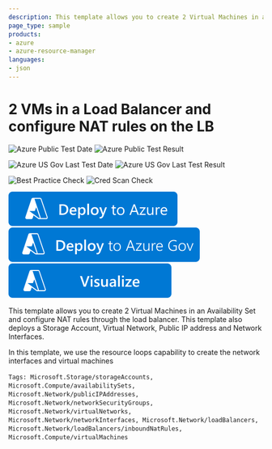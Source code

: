 ```yaml
---
description: This template allows you to create 2 Virtual Machines in an Availability Set and configure NAT rules through the load balancer. This template also deploys a Storage Account, Virtual Network, Public IP address and Network Interfaces. In this template, we use the resource loops capability to create the network interfaces and virtual machines
page_type: sample
products:
- azure
- azure-resource-manager
languages:
- json
---
```

# 2 VMs in a Load Balancer and configure NAT rules on the LB

![Azure Public Test Date](https://azurequickstartsservice.blob.core.windows.net/badges/quickstarts/microsoft.compute/2-vms-loadbalancer-natrules/PublicLastTestDate.svg)
![Azure Public Test Result](https://azurequickstartsservice.blob.core.windows.net/badges/quickstarts/microsoft.compute/2-vms-loadbalancer-natrules/PublicDeployment.svg)

![Azure US Gov Last Test Date](https://azurequickstartsservice.blob.core.windows.net/badges/quickstarts/microsoft.compute/2-vms-loadbalancer-natrules/FairfaxLastTestDate.svg)
![Azure US Gov Last Test Result](https://azurequickstartsservice.blob.core.windows.net/badges/quickstarts/microsoft.compute/2-vms-loadbalancer-natrules/FairfaxDeployment.svg)

![Best Practice Check](https://azurequickstartsservice.blob.core.windows.net/badges/quickstarts/microsoft.compute/2-vms-loadbalancer-natrules/BestPracticeResult.svg)
![Cred Scan Check](https://azurequickstartsservice.blob.core.windows.net/badges/quickstarts/microsoft.compute/2-vms-loadbalancer-natrules/CredScanResult.svg)

[![Deploy To Azure](https://raw.githubusercontent.com/Azure/azure-quickstart-templates/master/1-CONTRIBUTION-GUIDE/images/deploytoazure.svg?sanitize=true)](https://portal.azure.com/#create/Microsoft.Template/uri/https%3A%2F%2Fraw.githubusercontent.com%2FAzure%2Fazure-quickstart-templates%2Fmaster%2Fquickstarts%2Fmicrosoft.compute%2F2-vms-loadbalancer-natrules%2Fazuredeploy.json)
[![Deploy To Azure US Gov](https://raw.githubusercontent.com/Azure/azure-quickstart-templates/master/1-CONTRIBUTION-GUIDE/images/deploytoazuregov.svg?sanitize=true)](https://portal.azure.us/#create/Microsoft.Template/uri/https%3A%2F%2Fraw.githubusercontent.com%2FAzure%2Fazure-quickstart-templates%2Fmaster%2Fquickstarts%2Fmicrosoft.compute%2F2-vms-loadbalancer-natrules%2Fazuredeploy.json)
[![Visualize](https://raw.githubusercontent.com/Azure/azure-quickstart-templates/master/1-CONTRIBUTION-GUIDE/images/visualizebutton.svg?sanitize=true)](http://armviz.io/#/?load=https%3A%2F%2Fraw.githubusercontent.com%2FAzure%2Fazure-quickstart-templates%2Fmaster%2Fquickstarts%2Fmicrosoft.compute%2F2-vms-loadbalancer-natrules%2Fazuredeploy.json)

This template allows you to create 2 Virtual Machines in an Availability Set and configure NAT rules through the load balancer. This template also deploys a Storage Account, Virtual Network, Public IP address and Network Interfaces.

In this template, we use the resource loops capability to create the network interfaces and virtual machines

`Tags: Microsoft.Storage/storageAccounts, Microsoft.Compute/availabilitySets, Microsoft.Network/publicIPAddresses, Microsoft.Network/networkSecurityGroups, Microsoft.Network/virtualNetworks, Microsoft.Network/networkInterfaces, Microsoft.Network/loadBalancers, Microsoft.Network/loadBalancers/inboundNatRules, Microsoft.Compute/virtualMachines`
